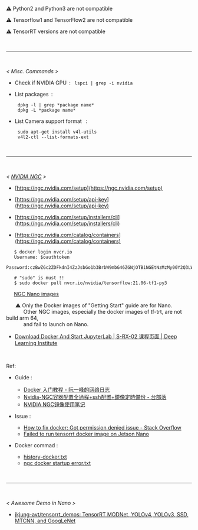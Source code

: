 
⚠️&nbsp;Python2 and Python3 are not compatible

⚠️&nbsp;Tensorflow1 and TensorFlow2 are not compatible

⚠️&nbsp;TensorRT versions are not compatible

</br>


---

</br>

*< Misc. Commands >*

- Check if NVIDIA GPU&ensp;:&ensp;  `lspci | grep -i nvidia`

- List packages&ensp;:

   ```shell
    dpkg -l | grep *package name*
    dpkg -L *package name*
   ```

- List Camera support format &ensp;:

   ```shell
    sudo apt-get install v4l-utils
    v4l2-ctl --list-formats-ext
   ```

</br>

---

</br>


*< [NVIDIA NGC](https://ngc.nvidia.com/catalog) >*

- [https://ngc.nvidia.com/setup](https://ngc.nvidia.com/setup)
- [https://ngc.nvidia.com/setup/api-key](https://ngc.nvidia.com/setup/api-key)
- [https://ngc.nvidia.com/setup/installers/cli](https://ngc.nvidia.com/setup/installers/cli)

- [https://ngc.nvidia.com/catalog/containers](https://ngc.nvidia.com/catalog/containers)

 ```shell
    $ docker login nvcr.io
    Username: $oauthtoken
    Password:czBwZGc2ZDFkdnI4ZzJsbGo1b3BrbW9mbG46ZGNjOTBiNGEtNzMzMy00Y2Q3LWIyMDQtN2RiYzZmM2MyYzEy

    # "sudo" is must !!
    $ sudo docker pull nvcr.io/nvidia/tensorflow:21.06-tf1-py3
 ```
&emsp;&ensp;[NGC Nano images](https://ngc.nvidia.com/catalog/containers?orderBy=scoreDESC&pageNumber=0&query=nano&quickFilter=containers&filters=)

&emsp;&ensp; ⚠️ Only the Docker images of "Getting Start" guide are for Nano.</br>
&emsp;&ensp; &ensp; &ensp; Other NGC images, especially the docker images of tf-trt, are not build arm 64, </br>
&emsp;&ensp; &ensp; &ensp; and fail to launch on Nano.

- [Download Docker And Start JupyterLab | S-RX-02 课程页面 | Deep Learning Institute](https://courses.nvidia.com/courses/course-v1:DLI+S-RX-02+V2/courseware/b2e02e999d9247eb8e33e893ca052206/63a4dee75f2e4624afbc33bce7811a9b/?activate_block_id=block-v1%3ADLI%2BS-RX-02%2BV2%2Btype%40sequential%2Bblock%4063a4dee75f2e4624afbc33bce7811a9b)

</br>

 Ref:

- Guide :
    - [Docker 入门教程 - 阮一峰的网络日志](https://www.ruanyifeng.com/blog/2018/02/docker-tutorial.html)
    - [Nvidia-NGC容器配置全過程+ssh配置+鏡像定時備份 - 台部落](https://www.twblogs.net/a/5d6dc164bd9eee541c33bfee)
    - [NVIDIA NGC镜像使用笔记](https://blog.csdn.net/womenrendeme/article/details/106873170?ops_request_misc=%257B%2522request%255Fid%2522%253A%2522162625278016780261968614%2522%252C%2522scm%2522%253A%252220140713.130102334..%2522%257D&request_id=162625278016780261968614&biz_id=0&utm_medium=distribute.wap_search_result.none-task-blog-2~all~baidu_landing_v2~default-1-106873170.wap_first_rank_v2_rank_v29&utm_term=ngc+image&spm=1018.2118.3001.4450)

 - Issue :
    - [How to fix docker: Got permission denied issue - Stack Overflow](https://stackoverflow.com/questions/48957195/how-to-fix-docker-got-permission-denied-issue)
    - [Failed to run tensorrt docker image on Jetson Nano](https://forums.developer.nvidia.com/t/failed-to-run-tensorrt-docker-image-on-jetson-nano/123483/3)

- Docker commad :

    - [history-docker.txt](../assets/history-docker.txt)
    - [ngc docker startup error.txt](../assets/ngc%20docker%20startup%20error.txt)

</br>

---

</br>

*< Awesome Demo in Nano >*

- [jkjung-avt/tensorrt_demos: TensorRT MODNet, YOLOv4, YOLOv3, SSD, MTCNN, and GoogLeNet](https://github.com/jkjung-avt/tensorrt_demos)